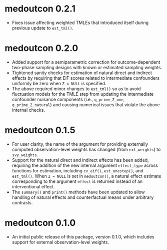 # medoutcon 0.2.1

* Fixes issue affecting weighted TMLEs that introduced itself during
  previous update to `est_tml()`.

# medoutcon 0.2.0

* Added support for a semiparametric correction for outcome-dependent two-phase
  sampling designs with known or estimated sampling weights.
* Tightened sanity checks for estimation of natural direct and indirect effects
  by requiring that EIF scores related to intermediate confounders uniformly be
  zero when `Z = NULL` is specified.
* The above required minor changes to `est_tml()` so as to avoid fluctuation
  models for the TMLE step from updating the intermediate confounder nuisance
  components (i.e., `q_prime_Z_one`, `q_prime_Z_natural`) and causing numerical
  issues that violate the above internal checks.

# medoutcon 0.1.5

* For user clarity, the name of the argument for providing externally computed
  observation-level weights has changed (from `ext_weights`) to `svy_weights`.
* Support for the natural direct and indirect effects has been added, requiring
  the addition of the new internal argument `effect_type` across functions for
  estimation, including `cv_eif()`, `est_onestep()`, and `est_tml()`. When
  `Z = NULL` is set in `medoutcon()`, a natural effect estimate corresponding to
  the argument `effect` is returned instead of an interventional effect.
* The `summary()` and `print()` methods have been updated to allow handling of
  natural effects and counterfactual means under arbitrary contrasts.

# medoutcon 0.1.0

* An initial public release of this package, version 0.1.0, which includes
  support for external observation-level weights.
